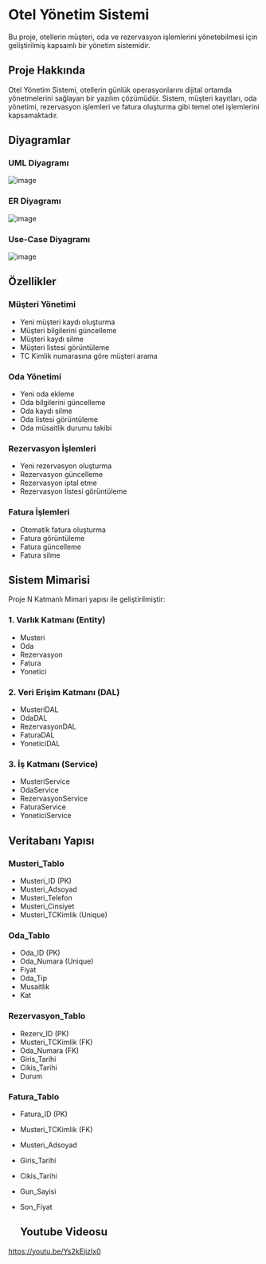 # Otel Yönetim Sistemi

Bu proje, otellerin müşteri, oda ve rezervasyon işlemlerini yönetebilmesi için geliştirilmiş kapsamlı bir yönetim sistemidir.

## Proje Hakkında

Otel Yönetim Sistemi, otellerin günlük operasyonlarını dijital ortamda yönetmelerini sağlayan bir yazılım çözümüdür. Sistem, müşteri kayıtları, oda yönetimi, rezervasyon işlemleri ve fatura oluşturma gibi temel otel işlemlerini kapsamaktadır.

## Diyagramlar

### UML Diyagramı

![image](https://github.com/user-attachments/assets/4ad9a520-4316-487d-958e-6140d124a068)

### ER Diyagramı

![image](https://github.com/user-attachments/assets/a4493213-1f45-4f71-ba9b-b44162c11570)

### Use-Case Diyagramı

![image](https://github.com/user-attachments/assets/4e7f4fa4-fa05-4ce8-83e3-e2b60d577931)


## Özellikler

### Müşteri Yönetimi
- Yeni müşteri kaydı oluşturma
- Müşteri bilgilerini güncelleme
- Müşteri kaydı silme
- Müşteri listesi görüntüleme
- TC Kimlik numarasına göre müşteri arama

### Oda Yönetimi
- Yeni oda ekleme
- Oda bilgilerini güncelleme
- Oda kaydı silme
- Oda listesi görüntüleme
- Oda müsaitlik durumu takibi

### Rezervasyon İşlemleri
- Yeni rezervasyon oluşturma
- Rezervasyon güncelleme
- Rezervasyon iptal etme
- Rezervasyon listesi görüntüleme

### Fatura İşlemleri
- Otomatik fatura oluşturma
- Fatura görüntüleme
- Fatura güncelleme
- Fatura silme

## Sistem Mimarisi

Proje N Katmanlı Mimari yapısı ile geliştirilmiştir:

### 1. Varlık Katmanı (Entity)
- Musteri
- Oda
- Rezervasyon
- Fatura
- Yonetici

### 2. Veri Erişim Katmanı (DAL)
- MusteriDAL
- OdaDAL
- RezervasyonDAL
- FaturaDAL
- YoneticiDAL

### 3. İş Katmanı (Service)
- MusteriService
- OdaService
- RezervasyonService
- FaturaService
- YoneticiService

## Veritabanı Yapısı

### Musteri_Tablo
- Musteri_ID (PK)
- Musteri_Adsoyad
- Musteri_Telefon
- Musteri_Cinsiyet
- Musteri_TCKimlik (Unique)

### Oda_Tablo
- Oda_ID (PK)
- Oda_Numara (Unique)
- Fiyat
- Oda_Tip
- Musaitlik
- Kat

### Rezervasyon_Tablo
- Rezerv_ID (PK)
- Musteri_TCKimlik (FK)
- Oda_Numara (FK)
- Giris_Tarihi
- Cikis_Tarihi
- Durum

### Fatura_Tablo
- Fatura_ID (PK)
- Musteri_TCKimlik (FK)
- Musteri_Adsoyad
- Giris_Tarihi
- Cikis_Tarihi
- Gun_Sayisi
- Son_Fiyat

  ## Youtube Videosu
https://youtu.be/Ys2kEjizIx0
